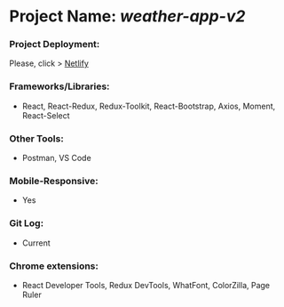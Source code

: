 # Project Name: *weather-app-v2* 
### Project Deployment:
Please, click > [Netlify](https://weather-app-v2-barisd.netlify.app)
### Frameworks/Libraries:
- React, React-Redux, Redux-Toolkit, React-Bootstrap, Axios, Moment, React-Select
### Other Tools:
- Postman, VS Code
### Mobile-Responsive:
- Yes
### Git Log:
- Current
### Chrome extensions:
- React Developer Tools, Redux DevTools, WhatFont, ColorZilla, Page Ruler




